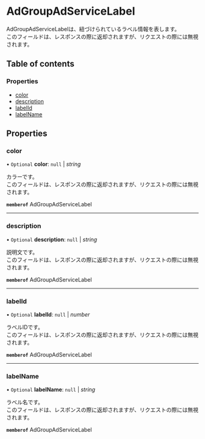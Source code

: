 # AdGroupAdServiceLabel


<div lang=\"ja\">AdGroupAdServiceLabelは、紐づけられているラベル情報を表します。<br> このフィールドは、レスポンスの際に返却されますが、リクエストの際には無視されます。</div> 

## Table of contents

### Properties

- [color](adgroupadservicelabel.md#color)
- [description](adgroupadservicelabel.md#description)
- [labelId](adgroupadservicelabel.md#labelid)
- [labelName](adgroupadservicelabel.md#labelname)

## Properties

### color

• `Optional` **color**: ``null`` \| *string*

<div lang=\"ja\">カラーです。<br> このフィールドは、レスポンスの際に返却されますが、リクエストの際には無視されます。</div> 

**`memberof`** AdGroupAdServiceLabel

___

### description

• `Optional` **description**: ``null`` \| *string*

<div lang=\"ja\">説明文です。<br> このフィールドは、レスポンスの際に返却されますが、リクエストの際には無視されます。</div> 

**`memberof`** AdGroupAdServiceLabel

___

### labelId

• `Optional` **labelId**: ``null`` \| *number*

<div lang=\"ja\">ラベルIDです。<br> このフィールドは、レスポンスの際に返却されますが、リクエストの際には無視されます。</div> 

**`memberof`** AdGroupAdServiceLabel

___

### labelName

• `Optional` **labelName**: ``null`` \| *string*

<div lang=\"ja\">ラベル名です。<br> このフィールドは、レスポンスの際に返却されますが、リクエストの際には無視されます。</div> 

**`memberof`** AdGroupAdServiceLabel
